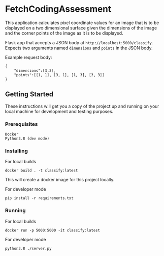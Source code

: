 # FetchCodingAssessment

This application calculates pixel coordinate values for an image that is to be displayed on a two dimensional surface given the dimensions of the image and the corner points of the image as it is to be displayed.

Flask app that accepts a JSON body at `http://localhost:5000/classify`. Expects two arguments named `dimensions` and `points` in the JSON body. 

Example request body:

```
{
    "dimensions":[3,3],
    "points":[[1, 1], [3, 1], [1, 3], [3, 3]]
}
```

## Getting Started

These instructions will get you a copy of the project up and running on your local machine for development and testing purposes.

### Prerequisites

```
Docker
Python3.8 (dev mode)
```

### Installing

For local builds

```
docker build . -t classify:latest
```

This will create a docker image for this project locally.


For developer mode

```
pip install -r requirements.txt
```

### Running

For local builds

```
docker run -p 5000:5000 -it classify:latest
```

For developer mode
```
python3.8 ./server.py
```
